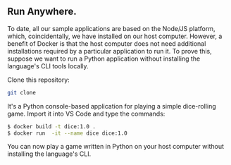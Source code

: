 ## Run Anywhere.

To date, all our sample applications are based on the Node/JS platform, which, coincidentally, we have installed on our host computer. However, a benefit of Docker is that the host computer does not need additional installations required by a particular application to run it. To prove this, suppose we want to run a Python application without installing the language's CLI tools locally. 

Clone this repository:
~~~bash
git clone 
~~~
It's a Python console-based application for playing a simple dice-rolling game. Import it into VS Code and type the commands:
~~~bash
$ docker build -t dice:1.0 .
$ docker run  -it --name dice dice:1.0
~~~ 
You can now play a game written in Python on your host computer without installing the language's CLI.
